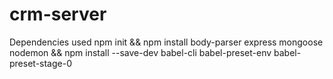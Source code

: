 # crm-server 
 Dependencies used npm init && npm install body-parser express mongoose nodemon && npm install --save-dev babel-cli babel-preset-env babel-preset-stage-0
 
 
